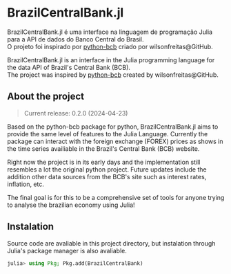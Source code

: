 # BrazilCentralBank.jl

BrazilCentralBank.jl é uma interface na linguagem de programação Julia para a API de dados do Banco Central do Brasil.  
O projeto foi inspirado por [python-bcb](https://github.com/wilsonfreitas/python-bcb) criado por wilsonfreitas@GitHub.

BrazilCentralBank.jl is an interface in the Julia programming language for the data API of Brazil's Central Bank (BCB).  
The project was inspired by [python-bcb](https://github.com/wilsonfreitas/python-bcb) created by wilsonfreitas@GitHub.

## About the project

> Current release: 0.2.0 (2024-04-23)

Based on the python-bcb package for python, BrazilCentralBank.jl aims to provide the same level of features to the Julia Language. Currently the package can interact with the foreign exchange (FOREX) prices as shows in the time series availiable in the Brazil's Central Bank (BCB) website.

Right now the project is in its early days and the implementation still resembles a lot the original python project. Future updates include the addition other data sources from the BCB's site such as interest rates, inflation, etc.

The final goal is for this to be a comprehensive set of tools for anyone trying to analyse the brazilian economy using Julia!

## Instalation

Source code are avaliable in this project directory, but instalation through Julia's package manager is also avaliable.

```julia
julia> using Pkg; Pkg.add(BrazilCentralBank)
```
